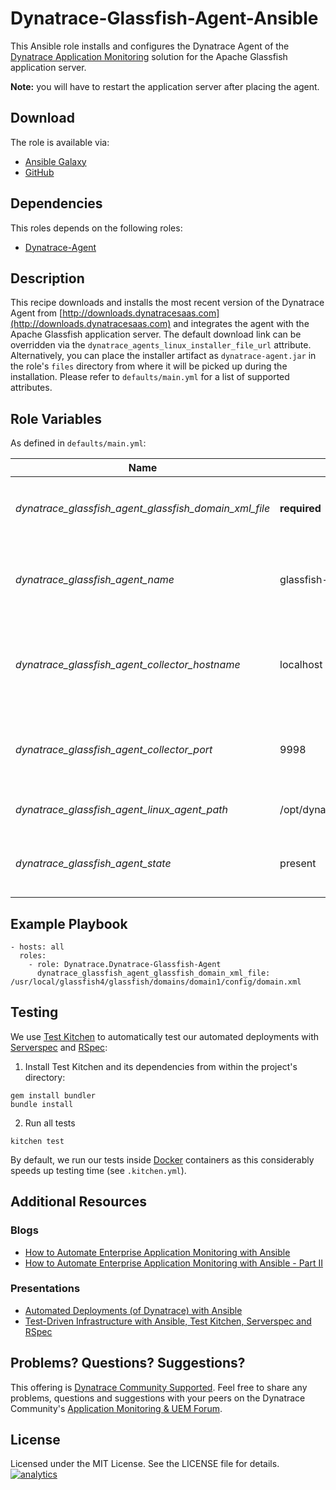 # Dynatrace-Glassfish-Agent-Ansible

This Ansible role installs and configures the Dynatrace Agent of the [Dynatrace Application Monitoring](http://www.dynatrace.com/en/products/application-monitoring.html) solution for the Apache Glassfish application server.

**Note:** you will have to restart the application server after placing the agent.

## Download

The role is available via:

- [Ansible Galaxy](https://galaxy.ansible.com/Dynatrace/Dynatrace-Glassfish-Agent)
- [GitHub](https://github.com/Dynatrace/Dynatrace-Glassfish-Agent-Ansible)

## Dependencies

This roles depends on the following roles:

- [Dynatrace-Agent](https://galaxy.ansible.com/Dynatrace/Dynatrace-Agent)

## Description

This recipe downloads and installs the most recent version of the Dynatrace Agent from [http://downloads.dynatracesaas.com](http://downloads.dynatracesaas.com) and integrates the agent with the Apache Glassfish application server. The default download link can be overridden via the `dynatrace_agents_linux_installer_file_url` attribute. Alternatively, you can place the installer artifact as `dynatrace-agent.jar` in the role's `files` directory from where it will be picked up during the installation. Please refer to `defaults/main.yml` for a list of supported attributes.

## Role Variables

As defined in ```defaults/main.yml```:

| Name                                                  | Default                                  | Description |
|-------------------------------------------------------|------------------------------------------|-------------|
| *dynatrace_glassfish_agent_glassfish_domain_xml_file* | **required**                             | The name of the `domain.xml` file to be modified. |
| *dynatrace_glassfish_agent_name*                      | glassfish-agent                          | The name of the Glassfish Agent as it appears in Dynatrace. |
| *dynatrace_glassfish_agent_collector_hostname*        | localhost                                | The location of the collector the Agent shall connect to. |
| *dynatrace_glassfish_agent_collector_port*            | 9998                                     | The port on the collector the Agent shall connect to. |
| *dynatrace_glassfish_agent_linux_agent_path*          | /opt/dynatrace/agent/lib64/libdtagent.so | The path to the Agent libary. |
| *dynatrace_glassfish_agent_state*                     | present                                  | Whether the Agent shall be ```present``` or ```absent```. |

## Example Playbook

```
- hosts: all
  roles:
    - role: Dynatrace.Dynatrace-Glassfish-Agent
      dynatrace_glassfish_agent_glassfish_domain_xml_file: /usr/local/glassfish4/glassfish/domains/domain1/config/domain.xml
```

## Testing

We use [Test Kitchen](http://kitchen.ci) to automatically test our automated deployments with [Serverspec](http://serverspec.org) and [RSpec](http://rspec.info/):

1) Install Test Kitchen and its dependencies from within the project's directory:

```
gem install bundler
bundle install
```

2) Run all tests

```
kitchen test
```

By default, we run our tests inside [Docker](https://www.docker.com/) containers as this considerably speeds up testing time (see `.kitchen.yml`).

## Additional Resources

### Blogs

- [How to Automate Enterprise Application Monitoring with Ansible](http://apmblog.dynatrace.com/2015/03/04/how-to-automate-enterprise-application-monitoring-with-ansible/)
- [How to Automate Enterprise Application Monitoring with Ansible - Part II](http://apmblog.dynatrace.com/2015/04/23/how-to-automate-enterprise-application-monitoring-with-ansible-part-ii/)

### Presentations

- [Automated Deployments (of Dynatrace) with Ansible](http://www.slideshare.net/MartinEtmajer/automated-deployments-with-ansible)
- [Test-Driven Infrastructure with Ansible, Test Kitchen, Serverspec and RSpec](http://www.slideshare.net/MartinEtmajer/testing-ansible-roles-with-test-kitchen-serverspec-and-rspec-48185017)

## Problems? Questions? Suggestions?

This offering is [Dynatrace Community Supported](https://community.dynatrace.com/community/display/DL/Support+Levels#SupportLevels-Communitysupported/NotSupportedbyDynatrace(providedbyacommunitymember)). Feel free to share any problems, questions and suggestions with your peers on the Dynatrace Community's [Application Monitoring & UEM Forum](https://answers.dynatrace.com/spaces/146/index.html).

## License

Licensed under the MIT License. See the LICENSE file for details.
[![analytics](https://www.google-analytics.com/collect?v=1&t=pageview&_s=1&dl=https%3A%2F%2Fgithub.com%2FdynaTrace&dp=%2FDynatrace-Glassfish-Agent-Ansible&dt=Dynatrace-Glassfish-Agent-Ansible&_u=Dynatrace~&cid=github.com%2FdynaTrace&tid=UA-54510554-5&aip=1)]()
